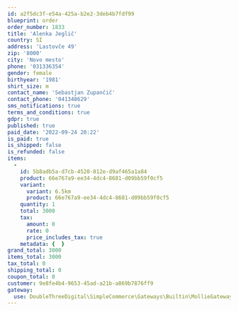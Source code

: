 ```yaml
---
id: a2f5dc3f-e54a-425a-b2e2-3deb4b7fdf99
blueprint: order
order_number: 1833
title: 'Alenka Jeglič'
country: SI
address: 'Lastovče 49'
zip: '8000'
city: 'Novo mesto'
phone: '031336354'
gender: female
birthyear: '1981'
shirt_size: m
contact_name: 'Sebastjan Zupančič'
contact_phone: '041348629'
sms_notifications: true
terms_and_conditions: true
gdpr: true
published: true
paid_date: '2022-09-24 20:22'
is_paid: true
is_shipped: false
is_refunded: false
items:
  -
    id: 5b8adb5a-d7cb-4520-812e-d9af465a1a84
    product: 66e767a9-ee34-4dc4-8681-d09bb59f0cf5
    variant:
      variant: 6.5km
      product: 66e767a9-ee34-4dc4-8681-d09bb59f0cf5
    quantity: 1
    total: 3000
    tax:
      amount: 0
      rate: 0
      price_includes_tax: true
    metadata: {  }
grand_total: 3000
items_total: 3000
tax_total: 0
shipping_total: 0
coupon_total: 0
customer: 9e8fe4b4-9653-45ad-a21b-a869b7876ff9
gateway:
  use: DoubleThreeDigital\SimpleCommerce\Gateways\Builtin\MollieGateway
---
```

